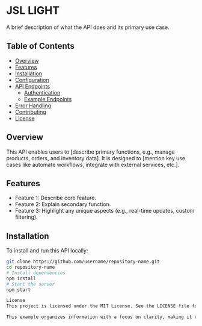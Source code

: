 # JSL LIGHT

A brief description of what the API does and its primary use case.

## Table of Contents

- [Overview](#overview)
- [Features](#features)
- [Installation](#installation)
- [Configuration](#configuration)
- [API Endpoints](#api-endpoints)
  - [Authentication](#authentication)
  - [Example Endpoints](#example-endpoints)
- [Error Handling](#error-handling)
- [Contributing](#contributing)
- [License](#license)

## Overview

This API enables users to [describe primary functions, e.g., manage products, orders, and inventory data]. It is designed to [mention key use cases like automate workflows, integrate with external services, etc.].

## Features

- Feature 1: Describe core feature.
- Feature 2: Explain secondary function.
- Feature 3: Highlight any unique aspects (e.g., real-time updates, custom filtering).

## Installation

To install and run this API locally:

```bash
git clone https://github.com/username/repository-name.git
cd repository-name
# Install dependencies
npm install
# Start the server
npm start

License
This project is licensed under the MIT License. See the LICENSE file for details.

This example organizes information with a focus on clarity, making it easier for developers to understand the API’s purpose, installation, configuration, endpoints, and error handling. Adjust descriptions, endpoint details, and features as needed for your specific API.
